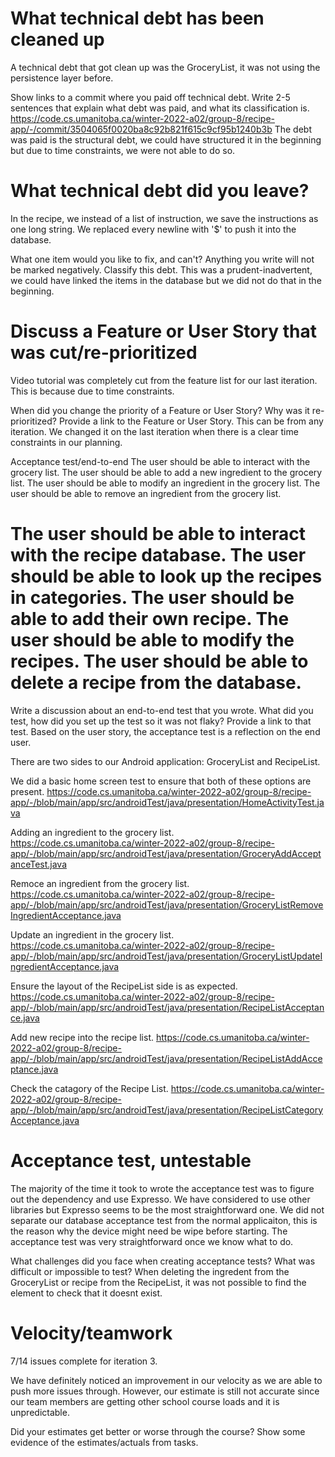 What technical debt has been cleaned up
========================================
A technical debt that got clean up was the GroceryList, it was not using the persistence layer before.

Show links to a commit where you paid off technical debt. Write 2-5 sentences
that explain what debt was paid, and what its classification is.
https://code.cs.umanitoba.ca/winter-2022-a02/group-8/recipe-app/-/commit/3504065f0020ba8c92b821f615c9cf95b1240b3b
The debt was paid is the structural debt, we could have structured it in the beginning but due to time constraints, we were not able to do so.

What technical debt did you leave?
==================================
In the recipe, we instead of a list of instruction, we save the instructions as one long string. We replaced every newline with '$' to push it into the database.

What one item would you like to fix, and can't? Anything you write will not
be marked negatively. Classify this debt.
This was a prudent-inadvertent, we could have linked the items in the database but we did not do that in the beginning.

Discuss a Feature or User Story that was cut/re-prioritized
============================================
Video tutorial was completely cut from the feature list for our last iteration. This is because due to time constraints.

When did you change the priority of a Feature or User Story? Why was it
re-prioritized? Provide a link to the Feature or User Story. This can be from any
iteration.
We changed it on the last iteration when there is a clear time constraints in our planning.

Acceptance test/end-to-end
The user should be able to interact with the grocery list.
The user should be able to add a new ingredient to the grocery list.
The user should be able to modify an ingredient in the grocery list.
The user should be able to remove an ingredient from the grocery list.

The user should be able to interact with the recipe database.
The user should be able to look up the recipes in categories.
The user should be able to add their own recipe.
The user should be able to modify the recipes.
The user should be able to delete a recipe from the database.
==========================

Write a discussion about an end-to-end test that you wrote. What did you test,
how did you set up the test so it was not flaky? Provide a link to that test.
Based on the user story, the acceptance test is a reflection on the end user.

There are two sides to our Android application: GroceryList and RecipeList.

We did a basic home screen test to ensure that both of these options are present.
https://code.cs.umanitoba.ca/winter-2022-a02/group-8/recipe-app/-/blob/main/app/src/androidTest/java/presentation/HomeActivityTest.java

Adding an ingredient to the grocery list.
https://code.cs.umanitoba.ca/winter-2022-a02/group-8/recipe-app/-/blob/main/app/src/androidTest/java/presentation/GroceryAddAcceptanceTest.java

Remoce an ingredient from the grocery list.
https://code.cs.umanitoba.ca/winter-2022-a02/group-8/recipe-app/-/blob/main/app/src/androidTest/java/presentation/GroceryListRemoveIngredientAcceptance.java

Update an ingredient in the grocery list.
https://code.cs.umanitoba.ca/winter-2022-a02/group-8/recipe-app/-/blob/main/app/src/androidTest/java/presentation/GroceryListUpdateIngredientAcceptance.java

Ensure the layout of the RecipeList side is as expected.
https://code.cs.umanitoba.ca/winter-2022-a02/group-8/recipe-app/-/blob/main/app/src/androidTest/java/presentation/RecipeListAcceptance.java

Add new recipe into the recipe list.
https://code.cs.umanitoba.ca/winter-2022-a02/group-8/recipe-app/-/blob/main/app/src/androidTest/java/presentation/RecipeListAddAcceptance.java

Check the catagory of the Recipe List.
https://code.cs.umanitoba.ca/winter-2022-a02/group-8/recipe-app/-/blob/main/app/src/androidTest/java/presentation/RecipeListCategoryAcceptance.java


Acceptance test, untestable
===============
The majority of the time it took to wrote the acceptance test was to figure out the dependency and use Expresso.
We have considered to use other libraries but Expresso seems to be the most straightforward one.
We did not separate our database acceptance test from the normal applicaiton, this is the reason why the device might need be wipe before starting.
The acceptance test was very straightforward once we know what to do.

What challenges did you face when creating acceptance tests? What was difficult
or impossible to test?
When deleting the ingredent from the GroceryList or recipe from the RecipeList, it was not possible to find the element to check that it doesnt exist.

Velocity/teamwork
=================
7/14 issues complete for iteration 3.

We have definitely noticed an improvement in our velocity as we are able to push more issues through. However, our estimate is still not accurate since our team members are getting other school course loads and it is unpredictable.

Did your estimates get better or worse through the course? Show some
evidence of the estimates/actuals from tasks.


